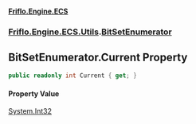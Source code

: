 #### [Friflo.Engine.ECS](index.md 'index')
### [Friflo.Engine.ECS.Utils](Friflo.Engine.ECS.Utils.md 'Friflo.Engine.ECS.Utils').[BitSetEnumerator](BitSetEnumerator.md 'Friflo.Engine.ECS.Utils.BitSetEnumerator')

## BitSetEnumerator.Current Property

```csharp
public readonly int Current { get; }
```

#### Property Value
[System.Int32](https://docs.microsoft.com/en-us/dotnet/api/System.Int32 'System.Int32')